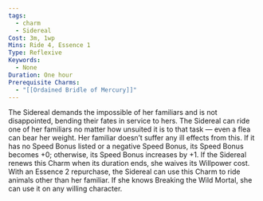 ```yaml
---
tags:
  - charm
  - Sidereal
Cost: 3m, 1wp
Mins: Ride 4, Essence 1
Type: Reflexive
Keywords:
  - None
Duration: One hour
Prerequisite Charms:
  - "[[Ordained Bridle of Mercury]]"
---
```

The Sidereal demands the impossible of her familiars and is not disappointed, bending their fates in service to hers. The Sidereal can ride one of her familiars no matter how unsuited it is to that task — even a flea can bear her weight. Her familiar doesn’t suffer any ill effects from this. If it has no Speed Bonus listed or a negative Speed Bonus, its Speed Bonus becomes +0; otherwise, its Speed Bonus increases by +1. If the Sidereal renews this Charm when its duration ends, she waives its Willpower cost. With an Essence 2 repurchase, the Sidereal can use this Charm to ride animals other than her familiar. If she knows Breaking the Wild Mortal, she can use it on any willing character.